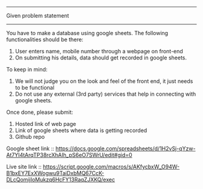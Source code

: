 ******************
Given problem statement
******************

You have to make a database using google sheets. The following functionalities should be there: 

1. User enters name, mobile number through a webpage on front-end 
2. On submitting his details, data should get recorded in google sheets.

To keep in mind: 
1. We will not judge you on the look and feel of the front end, it just needs to be functional 
2. Do not use any external (3rd party) services that help in connecting with google sheets.

Once done, please submit: 
1. Hosted link of web page 
2. Link of google sheets where data is getting recorded 
3. Github repo

Google sheet link :: https://docs.google.com/spreadsheets/d/1H2vSj-qYzw-At7YI4tArqTP38rcXhAIh_pS6eO7SWrU/edit#gid=0

Live site link :: https://script.google.com/macros/s/AKfycbxW_O94W-B1bxEY7ExXWogwu9TaiDxbMQ67CcK-DLcQomijIoMukzq6HcFY13RaqZJXKQ/exec


